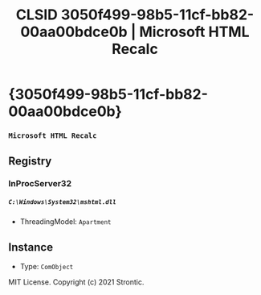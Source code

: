 ﻿---
title: "CLSID 3050f499-98b5-11cf-bb82-00aa00bdce0b | Microsoft HTML Recalc"
excerpt: What is COM-Object CLSID 3050f499-98b5-11cf-bb82-00aa00bdce0b?
---

# {3050f499-98b5-11cf-bb82-00aa00bdce0b}

### `Microsoft HTML Recalc`

## Registry


### InProcServer32

##### `C:\Windows\System32\mshtml.dll`
* ThreadingModel: `Apartment`

## Instance

* Type: `ComObject`

MIT License. Copyright (c) 2021 Strontic.


